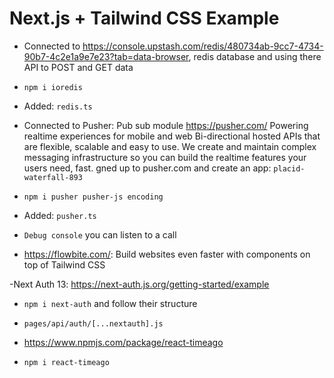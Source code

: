 # Next.js + Tailwind CSS Example

- Connected to <https://console.upstash.com/redis/480734ab-9cc7-4734-90b7-4c2e1a9e7e23?tab=data-browser>, redis database and using there API to POST and GET data
- `npm i ioredis`
- Added: `redis.ts`

- Connected to Pusher: Pub sub module <https://pusher.com/>
Powering realtime experiences for mobile and web Bi-directional hosted APIs that are flexible, scalable and easy to use. We create and maintain complex messaging infrastructure so you can build the realtime features your users need, fast. gned up to pusher.com and create an app: `placid-waterfall-893`

- `npm i pusher pusher-js encoding`
- Added: `pusher.ts`
- `Debug console` you can listen to a call

- <https://flowbite.com/>: Build websites even faster with components on top of Tailwind CSS

-Next Auth 13: <https://next-auth.js.org/getting-started/example>
- `npm i next-auth` and follow their structure
- `pages/api/auth/[...nextauth].js`


- <https://www.npmjs.com/package/react-timeago>
- `npm i react-timeago`